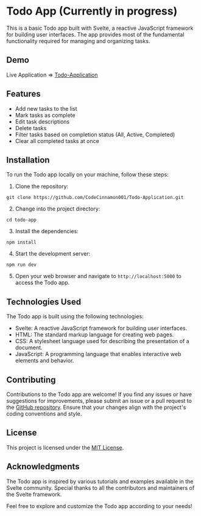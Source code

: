# Todo App (Currently in progress)

This is a basic Todo app built with Svelte, a reactive JavaScript framework for building user interfaces. The app provides most of the fundamental functionality required for managing and organizing tasks.

## Demo
Live Application => [Todo-Application](https://todo-application.codecinnamon001.repl.co)

## Features

- Add new tasks to the list
- Mark tasks as complete
- Edit task descriptions
- Delete tasks
- Filter tasks based on completion status (All, Active, Completed)
- Clear all completed tasks at once

## Installation

To run the Todo app locally on your machine, follow these steps:

1. Clone the repository:

```shell
git clone https://github.com/CodeCinnamon001/Todo-Application.git
```

2. Change into the project directory:

```shell
cd todo-app
```

3. Install the dependencies:

```shell
npm install
```

4. Start the development server:

```shell
npm run dev
```

5. Open your web browser and navigate to `http://localhost:5000` to access the Todo app.


## Technologies Used

The Todo app is built using the following technologies:

- Svelte: A reactive JavaScript framework for building user interfaces.
- HTML: The standard markup language for creating web pages.
- CSS: A stylesheet language used for describing the presentation of a document.
- JavaScript: A programming language that enables interactive web elements and behavior.

## Contributing

Contributions to the Todo app are welcome! If you find any issues or have suggestions for improvements, please submit an issue or a pull request to the [GitHub repository](https://github.com/CodeCinnamon001/Todo-Application). Ensure that your changes align with the project's coding conventions and style.

## License

This project is licensed under the [MIT License](LICENSE).

## Acknowledgments

The Todo app is inspired by various tutorials and examples available in the Svelte community. Special thanks to all the contributors and maintainers of the Svelte framework.

Feel free to explore and customize the Todo app according to your needs!
